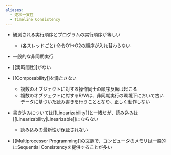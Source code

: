 ```yaml
---
aliases:
  - 逐次一貫性
  - Timeline Consistency
---
```

- 観測される実行順序とプログラムの実行順序が等しい
	- (各スレッドごと) 命令O1→O2の順序が入れ替わらない
- 一般的な非同期実行
- [[実時間性]]がない
- [[Composability]]を満たさない
	- 複数のオブジェクトに対する操作同士の順序反転は起こる
	- 複数のオブジェクトに対するR/Wは、非同期実行の環境下において古いデータに基づいた読み書きを行うこととなり、正しく動作しない
- 書き込みについては[[Linearizability]]と一緒だが、読み込みは[[Linearizability|Linearizable]]にならない
	- 読み込みの最新性が保証されない

- [[Multiprocessor Programming]]の文脈で、コンピュータのメモリは一般的にSequential Consistencyを提供することが多い